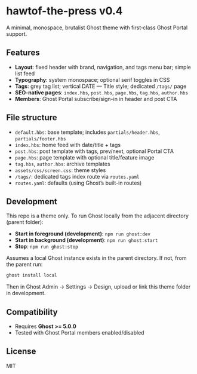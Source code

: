 # hawtof-the-press v0.4

A minimal, monospace, brutalist Ghost theme with first‑class Ghost Portal support.

## Features

- **Layout**: fixed header with brand, navigation, and tags menu bar; simple list feed
- **Typography**: system monospace; optional serif toggles in CSS
- **Tags**: grey tag list; vertical DATE — Title style; dedicated `/tags/` page
- **SEO-native pages**: `index.hbs`, `post.hbs`, `page.hbs`, `tag.hbs`, `author.hbs`
- **Members**: Ghost Portal subscribe/sign-in in header and post CTA

## File structure

- `default.hbs`: base template; includes `partials/header.hbs`, `partials/footer.hbs`
- `index.hbs`: home feed with date/title + tags
- `post.hbs`: post template with tags, prev/next, optional Portal CTA
- `page.hbs`: page template with optional title/feature image
- `tag.hbs`, `author.hbs`: archive templates
- `assets/css/screen.css`: theme styles
- `/tags/`: dedicated tags index route via `routes.yaml`
- `routes.yaml`: defaults (using Ghost’s built-in routes)

## Development

This repo is a theme only. To run Ghost locally from the adjacent directory (parent folder):

- **Start in foreground (development)**: `npm run ghost:dev`
- **Start in background (development)**: `npm run ghost:start`
- **Stop**: `npm run ghost:stop`

Assumes a local Ghost instance exists in the parent directory. If not, from the parent run:

```bash
ghost install local
```

Then in Ghost Admin → Settings → Design, upload or link this theme folder in development.

## Compatibility

- Requires **Ghost >= 5.0.0**
- Tested with Ghost Portal members enabled/disabled

## License

MIT
